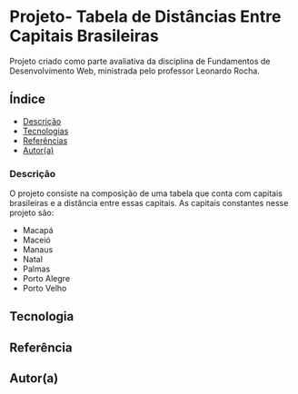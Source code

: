 # Projeto- Tabela de Distâncias Entre Capitais Brasileiras

Projeto criado como parte avaliativa da disciplina de Fundamentos de Desenvolvimento Web, ministrada pelo professor Leonardo Rocha.

## Índice

* [Descrição]()
* [Tecnologias]()
* [Referências]()
* [Autor(a)]()

### Descrição 

O projeto consiste na composição de uma tabela que conta com capitais brasileiras e a distância entre essas capitais. As capitais constantes nesse projeto são:

* Macapá
* Maceió
* Manaus
* Natal
* Palmas
* Porto Alegre
* Porto Velho

## Tecnologia

## Referência

## Autor(a)